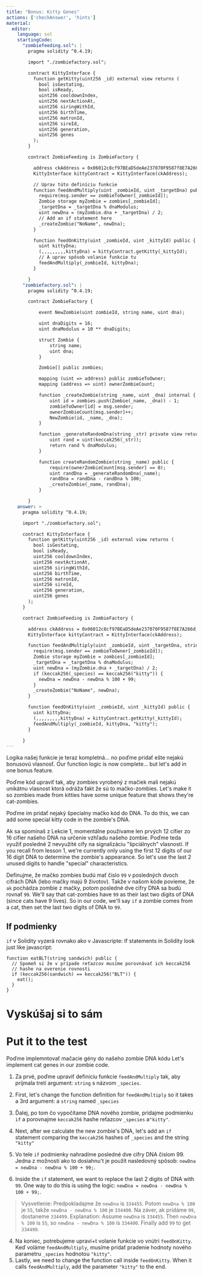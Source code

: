 ```yaml
---
title: "Bonus: Kitty Genes"
actions: ['checkAnswer', 'hints']
material:
  editor:
    language: sol
    startingCode:
      "zombiefeeding.sol": |
        pragma solidity ^0.4.19;

        import "./zombiefactory.sol";

        contract KittyInterface {
          function getKitty(uint256 _id) external view returns (
            bool isGestating,
            bool isReady,
            uint256 cooldownIndex,
            uint256 nextActionAt,
            uint256 siringWithId,
            uint256 birthTime,
            uint256 matronId,
            uint256 sireId,
            uint256 generation,
            uint256 genes
          );
        }

        contract ZombieFeeding is ZombieFactory {

          address ckAddress = 0x06012c8cf97BEaD5deAe237070F9587f8E7A266d;
          KittyInterface kittyContract = KittyInterface(ckAddress);

          // Uprav túto definíciu funkcie
          function feedAndMultiply(uint _zombieId, uint _targetDna) public {
            require(msg.sender == zombieToOwner[_zombieId]);
            Zombie storage myZombie = zombies[_zombieId];
            _targetDna = _targetDna % dnaModulus;
            uint newDna = (myZombie.dna + _targetDna) / 2;
            // Add an if statement here
            _createZombie("NoName", newDna);
          }

          function feedOnKitty(uint _zombieId, uint _kittyId) public {
            uint kittyDna;
            (,,,,,,,,,kittyDna) = kittyContract.getKitty(_kittyId);
            // A uprav spôsob volanie funkcie tu
            feedAndMultiply(_zombieId, kittyDna);
          }

        }
      "zombiefactory.sol": |
        pragma solidity ^0.4.19;

        contract ZombieFactory {

            event NewZombie(uint zombieId, string name, uint dna);

            uint dnaDigits = 16;
            uint dnaModulus = 10 ** dnaDigits;

            struct Zombie {
                string name;
                uint dna;
            }

            Zombie[] public zombies;

            mapping (uint => address) public zombieToOwner;
            mapping (address => uint) ownerZombieCount;

            function _createZombie(string _name, uint _dna) internal {
                uint id = zombies.push(Zombie(_name, _dna)) - 1;
                zombieToOwner[id] = msg.sender;
                ownerZombieCount[msg.sender]++;
                NewZombie(id, _name, _dna);
            }

            function _generateRandomDna(string _str) private view returns (uint) {
                uint rand = uint(keccak256(_str));
                return rand % dnaModulus;
            }

            function createRandomZombie(string _name) public {
                require(ownerZombieCount[msg.sender] == 0);
                uint randDna = _generateRandomDna(_name);
                randDna = randDna - randDna % 100;
                _createZombie(_name, randDna);
            }

        }
    answer: >
      pragma solidity ^0.4.19;

      import "./zombiefactory.sol";

      contract KittyInterface {
        function getKitty(uint256 _id) external view returns (
          bool isGestating,
          bool isReady,
          uint256 cooldownIndex,
          uint256 nextActionAt,
          uint256 siringWithId,
          uint256 birthTime,
          uint256 matronId,
          uint256 sireId,
          uint256 generation,
          uint256 genes
        );
      }

      contract ZombieFeeding is ZombieFactory {

        address ckAddress = 0x06012c8cf97BEaD5deAe237070F9587f8E7A266d;
        KittyInterface kittyContract = KittyInterface(ckAddress);

        function feedAndMultiply(uint _zombieId, uint _targetDna, string _species) public {
          require(msg.sender == zombieToOwner[_zombieId]);
          Zombie storage myZombie = zombies[_zombieId];
          _targetDna = _targetDna % dnaModulus;
          uint newDna = (myZombie.dna + _targetDna) / 2;
          if (keccak256(_species) == keccak256("kitty")) {
            newDna = newDna - newDna % 100 + 99;
          }
          _createZombie("NoName", newDna);
        }

        function feedOnKitty(uint _zombieId, uint _kittyId) public {
          uint kittyDna;
          (,,,,,,,,,kittyDna) = kittyContract.getKitty(_kittyId);
          feedAndMultiply(_zombieId, kittyDna, "kitty");
        }

      }
---
```

Logika našej funkcie je teraz kompletná... no poďme pridať ešte nejakú bonusovú vlasnosť.
Our function logic is now complete... but let's add in one bonus feature.

Poďme kód upraviť tak, aby zombies vyrobený z mačiek mali nejakú unikátnu vlasnost ktorá odráža fakt že sú to mačko-zombies.
Let's make it so zombies made from kitties have some unique feature that shows they're cat-zombies.

Poďme im pridať nejaký špecialny mačko kód do DNA.
To do this, we can add some special kitty code in the zombie's DNA.

Ak sa spomínaš z Lekcie 1, momentálne používame len prvých 12 cifier zo 16 cifier našeho DNA na určenie vzhľadu našeho zombie. Poďme teda využiť posledné 2 nevyužité cify na signalizáciu "špciálnych" vlasností.
If you recall from lesson 1, we're currently only using the first 12 digits of our 16 digit DNA to determine the zombie's appearance. So let's use the last 2 unused digits to handle "special" characteristics. 

Definujme, že mačko zombies budú mať čislo `99` v posledných dvoch cifrách DNA (lebo mačky majú 9 životov). Takže v našom kóde povieme, že `ak` pochádza zombie z mačky, potom posledné dve cifry DNA sa budú rovnať `99`.
We'll say that cat-zombies have `99` as their last two digits of DNA (since cats have 9 lives). So in our code, we'll say `if` a zombie comes from a cat, then set the last two digits of DNA to `99`.

## If podmienky

`if` v Solidity vyzerá rovnako ako v Javascripte:
If statements in Solidity look just like javascript:

```
function eatBLT(string sandwich) public {
  // Spomeň si že v prípade reťazcov musíme porovnávať ich keccak256 
  // hashe na overenie rovnosti 
  if (keccak256(sandwich) == keccak256("BLT")) {
    eat();
  }
}
```

# Vyskúšaj si to sám
# Put it to the test

Poďme implemntovať mačacie gény do našeho zombie DNA kódu
Let's implement cat genes in our zombie code.

1. Za prvé, poďme upraviť definíciu funkcie  `feedAndMultiply` tak, aby príjmala tretí argument: `string` s názvom `_species`.
1. First, let's change the function definition for `feedAndMultiply` so it takes a 3rd argument: a `string` named `_species`

2. Ďalej, po tom čo vypočítame DNA nového zombie, pridajme podmienku `if` a porovnajme `keccak256` hashe reťazcov `_species` a`"kitty"`.
2. Next, after we calculate the new zombie's DNA, let's add an `if` statement comparing the `keccak256` hashes of `_species` and the string `"kitty"`

3. Vo tele `if` podmienky nahradíme posledné dve cifry DNA čislom 99. Jedna z možností ako to dosiahnu't je použít nasledovný spôsob: `newDna = newDna - newDna % 100 + 99;`.
3. Inside the `if` statement, we want to replace the last 2 digits of DNA with `99`. One way to do this is using the logic: `newDna = newDna - newDna % 100 + 99;`.

  > Vysvetlenie: Predpokladajme že `newDna` is `334455`. Potom `newDna % 100` je `55`, takže `newDna - newDna % 100` je `334400`. Na záver, ak prídáme `99`, dostaneme `334499`.
  > Explanation: Assume `newDna` is `334455`. Then `newDna % 100` is `55`, so `newDna - newDna % 100` is `334400`. Finally add `99` to get `334499`.

4. Na koniec, potrebujeme upravi+t volanie funkcie vo vnútri `feedOnKitty`. Keď voláme `feedAndMultiply`, musíme pridať pradenie hodnoty nového parametru `_species` hodnotou `"kitty"`.
4. Lastly, we need to change the function call inside `feedOnKitty`. When it calls `feedAndMultiply`, add the parameter `"kitty"` to the end.
